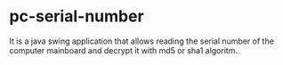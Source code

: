 # pc-serial-number
 It is a java swing application that allows reading the serial number of the computer mainboard and decrypt it with md5 or sha1 algoritm.
